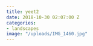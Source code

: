 ```yaml
---
title: yeet2
date: 2018-10-30 02:07:00 Z
categories:
- landscapes
image: "/uploads/IMG_1460.jpg"
---
```


